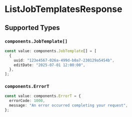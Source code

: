 # ListJobTemplatesResponse


## Supported Types

### `components.JobTemplate[]`

```typescript
const value: components.JobTemplate[] = [
  {
    uuid: "123e4567-026a-499d-b0a7-230129a5454b",
    editDate: "2025-07-01 12:00:00",
  },
];
```

### `components.ErrorT`

```typescript
const value: components.ErrorT = {
  errorCode: 1000,
  message: "An error occurred completing your request",
};
```

